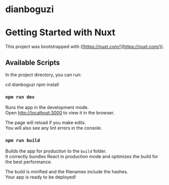 # dianboguzi

# Getting Started with Nuxt

This project was bootstrapped with ([https://nuxt.com/](https://nuxt.com/)).

## Available Scripts

In the project directory, you can run:


cd dianboguzi
npm install

### `npm run dev`

Runs the app in the development mode.\
Open [http://localhost:3000](http://localhost:3000) to view it in the browser.

The page will reload if you make edits.\
You will also see any lint errors in the console.


### `npm run build`

Builds the app for production to the `build` folder.\
It correctly bundles React in production mode and optimizes the build for the best performance.

The build is minified and the filenames include the hashes.\
Your app is ready to be deployed!


